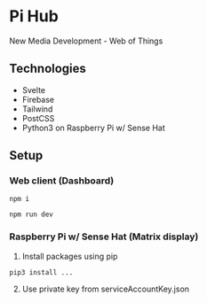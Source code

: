 # Pi Hub

New Media Development - Web of Things

## Technologies

- Svelte
- Firebase
- Tailwind
- PostCSS
- Python3 on Raspberry Pi w/ Sense Hat

## Setup

### Web client (Dashboard)

```
npm i
```

```
npm run dev
```

### Raspberry Pi w/ Sense Hat (Matrix display)

1. Install packages using pip

```
pip3 install ...
```

2. Use private key from serviceAccountKey.json
